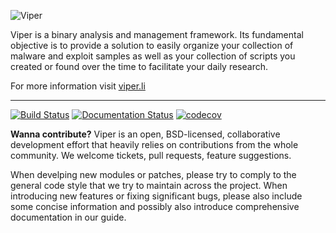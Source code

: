 ![Viper](http://viper.li/viper.png)

Viper is a binary analysis and management framework. Its fundamental objective is to provide a solution to easily organize your collection of malware and exploit samples as well as your collection of scripts you created or found over the time to facilitate your daily research.

For more information visit [viper.li](http://viper.li/)

<hr />

[![Build Status](https://api.travis-ci.org/viper-framework/viper.png?branch=master)](https://travis-ci.org/viper-framework/viper)
[![Documentation Status](https://readthedocs.org/projects/viper-framework/badge/?version=latest)](http://viper-framework.readthedocs.io/en/latest/?badge=latest)
[![codecov](https://codecov.io/gh/viper-framework/viper/branch/master/graph/badge.svg)](https://codecov.io/gh/viper-framework/viper)

**Wanna contribute?** Viper is an open, BSD-licensed, collaborative development effort that heavily relies on contributions from the whole community. We welcome tickets, pull requests, feature suggestions.

When develping new modules or patches, please try to comply to the general code style that we try to maintain across the project. When introducing new features or fixing significant bugs, please also include some concise information and possibly also introduce comprehensive documentation in our guide.
